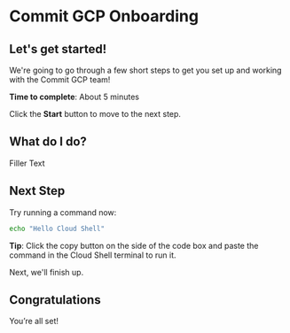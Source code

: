 # Commit GCP Onboarding


## Let's get started!

We're going to go through a few short steps to get you set up and working with the Commit GCP team!

**Time to complete**: About 5 minutes

Click the **Start** button to move to the next step.


## What do I do?

Filler Text

## Next Step

Try running a command now:
```bash
echo "Hello Cloud Shell"
```

**Tip**: Click the copy button on the side of the code box and paste the command in the Cloud Shell terminal to run it.

Next, we'll finish up.


## Congratulations

<tutorial-conclusion-trophy></tutorial-conclusion-trophy>

You’re all set!

